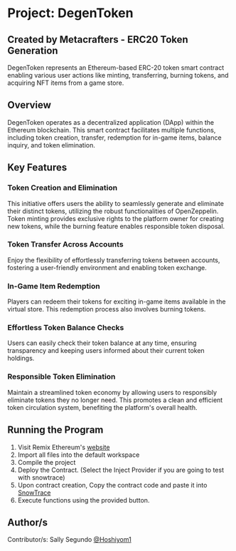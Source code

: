 # Project: DegenToken
## Created by Metacrafters - ERC20 Token Generation

DegenToken represents an Ethereum-based ERC-20 token smart contract enabling various user actions like minting, transferring, burning tokens, and acquiring NFT items from a game store.

## Overview
DegenToken operates as a decentralized application (DApp) within the Ethereum blockchain. This smart contract facilitates multiple functions, including token creation, transfer, redemption for in-game items, balance inquiry, and token elimination.

## Key Features

### Token Creation and Elimination
This initiative offers users the ability to seamlessly generate and eliminate their distinct tokens, utilizing the robust functionalities of OpenZeppelin. Token minting provides exclusive rights to the platform owner for creating new tokens, while the burning feature enables responsible token disposal.

### Token Transfer Across Accounts
Enjoy the flexibility of effortlessly transferring tokens between accounts, fostering a user-friendly environment and enabling token exchange.

### In-Game Item Redemption
Players can redeem their tokens for exciting in-game items available in the virtual store. This redemption process also involves burning tokens.

### Effortless Token Balance Checks
Users can easily check their token balance at any time, ensuring transparency and keeping users informed about their current token holdings.

### Responsible Token Elimination
Maintain a streamlined token economy by allowing users to responsibly eliminate tokens they no longer need. This promotes a clean and efficient token circulation system, benefiting the platform's overall health.

## Running the Program

1. Visit Remix Ethereum's [website](remix.ethereum.org)
2. Import all files into the default workspace
3. Compile the project
4. Deploy the Contract. (Select the Inject Provider if you are going to test with snowtrace)
5. Upon contract creation, Copy the contract code and paste it into [SnowTrace](https://snowtrace.io/)
6. Execute functions using the provided button.

## Author/s

Contributor/s: Sally Segundo [@Hoshiyom1](https://github.com/Hoshiyom1)
